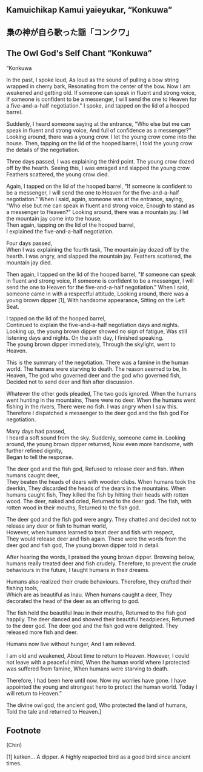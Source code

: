 ## Kamuichikap Kamui yaieyukar, “Konkuwa”   
## 梟の神が自ら歌った謡「コンクワ」  
## The Owl God's Self Chant “Konkuwa” 

“Konkuwa

In the past, I spoke loud,
As loud as the sound of pulling a bow string wrapped in cherry bark,
Resonating from the center of the bow.
Now I am weakened and getting old.
If someone can speak in fluent and strong voice,
If someone is confident to be a messenger,
I will send the one to Heaven for a five-and-a-half negotiation."
I spoke, and tapped on the lid of a hooped barrel.

Suddenly, I heard someone saying at the entrance,
"Who else but me can speak in fluent and strong voice,
And full of confidence as a messenger?"
Looking around, there was a young crow.
I let the young crow come into the house. 
Then, tapping on the lid of the hooped barrel,
I told the young crow the details of the negotiation.

Three days passed, 
I was explaining the third point.
The young crow dozed off by the hearth.
Seeing this, I was enraged and slapped the young crow.  
Feathers scattered, the young crow died.

Again, I tapped on the lid of the hooped barrel,
"If someone is confident to be a messenger,
I will send the one to Heaven for the five-and-a-half negotiation."
When I said, again, someone was at the entrance, saying,
"Who else but me can speak in fluent and strong voice,
Enough to stand as a messenger to Heaven?"
Looking around, there was a mountain jay.
I let the mountain jay come into the house,  
Then again, tapping on the lid of the hooped barrel,   
I explained the five-and-a-half negotiation.

Four days passed,  
When I was explaining the fourth task,
The mountain jay dozed off by the hearth.
I was angry, and slapped the mountain jay.
Feathers scattered, the mountain jay died.

Then again, I tapped on the lid of the hooped barrel,
"If someone can speak in fluent and strong voice,
If someone is confident to be a messenger,
I will send the one to Heaven for the five-and-a-half negotiation."
When I said, someone came in with a respectful attitude, 
Looking around, there was a young brown dipper [1], 
With handsome appearance,
Sitting on the Left Seat. 

I tapped on the lid of the hooped barrel,  
Continued to explain the five-and-a-half negotiation days and nights. 
Looking up, the young brown dipper showed no sign of fatigue,
Was still listening days and nights.
On the sixth day, I finished speaking.  
The young brown dipper immediately,
Through the skylight, went to Heaven.

This is the summary of the negotiation.
There was a famine in the human world. 
The humans were starving to death. 
The reason seemed to be,
In Heaven,
The god who governed deer and the god who governed fish,
Decided not to send deer and fish after discussion.

Whatever the other gods pleaded, 
The two gods ignored.
When the humans went hunting in the mountains, 
There were no deer.
When the humans went fishing in the rivers, 
There were no fish.
I was angry when I saw this. 
Therefore I dispatched a messenger to the deer god and the fish god
For negotiation.

Many days had passed,   
I heard a soft sound from the sky.
Suddenly, someone came in. 
Looking around, the young brown dipper returned,
Now even more handsome, with further refined dignity,  
Began to tell the response.

The deer god and the fish god,
Refused to release deer and fish.
When humans caught deer,  
They beaten the heads of dears with wooden clubs.
When humans took the deerkin, 
They discarded the heads of the dears in the mountains.
When humans caught fish,
They killed the fish by hitting their heads with rotten wood.
The deer, naked and cried,
Returned to the deer god. 
The fish, with rotten wood in their mouths,
Returned to the fish god. 

The deer god and the fish god were angry.
They chatted and decided not to release any deer or fish to human world,  
However, when humans learned to treat deer and fish with respect,  
They would release deer and fish again.
These were the words from the deer god and fish god,
The young brown dipper told in detail.

After hearing the words, I praised the young brown dipper.
Browsing below, humans really treated deer and fish crudely.
Therefore, to prevent the crude behaviours in the future,
I taught humans in their dreams.

Humans also realized their crude behaviours.
Therefore, they crafted their fishing tools,  
Which are as beautiful as Inau.
When humans caught a deer, 
They decorated the head of the deer as an offering to god. 

The fish held the beautiful Inau in their mouths,
Returned to the fish god happily.
The deer danced and showed their beautiful headpieces,
Returned to the deer god.
The deer god and the fish god were delighted.
They released more fish and deer.

Humans now live without hunger,
And I am relieved.

I am old and weakened,
About time to return to Heaven.
However, I could not leave with a peaceful mind,
When the human world where I protected was suffered from famine, 
When humans were starving to death.

Therefore, I had been here until now.
Now my worries have gone. 
I have appointed the young and strongest hero to protect the human world.
Today I will return to Heaven.” 

The divine owl god, the ancient god, 
Who protected the land of humans,
Told the tale and returned to Heaven.]

## Footnote  
(Chiri)  

[1] katken... A dipper. A highly respected bird as a good bird since ancient times.